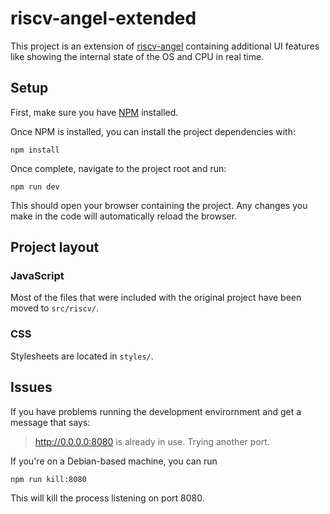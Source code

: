 # riscv-angel-extended

This project is an extension of [riscv-angel](https://github.com/riscv/riscv-angel) containing additional UI features like showing the internal state of the OS and CPU in real time.

## Setup

First, make sure you have [NPM](https://www.npmjs.com/get-npm) installed.

Once NPM is installed, you can install the project dependencies with:

```
npm install
```

Once complete, navigate to the project root and run:

```
npm run dev
```

This should open your browser containing the project. Any changes you make in the code will automatically reload the browser.

## Project layout

### JavaScript

Most of the files that were included with the original project have been moved to `src/riscv/`.

### CSS

Stylesheets are located in `styles/`.

## Issues

If you have problems running the development envirornment and get a message that says:

> http://0.0.0.0:8080 is already in use. Trying another port.

If you're on a Debian-based machine, you can run

```
npm run kill:8080
```

This will kill the process listening on port 8080.
